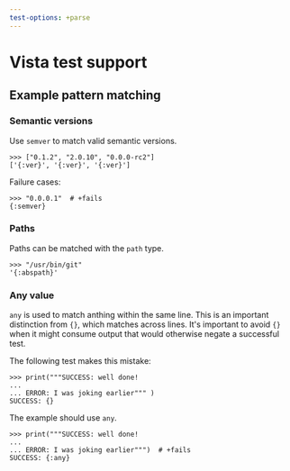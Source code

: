 ```yaml
---
test-options: +parse
---
```


# Vista test support

## Example pattern matching

### Semantic versions

Use `semver` to match valid semantic versions.

    >>> ["0.1.2", "2.0.10", "0.0.0-rc2"]
    ['{:ver}', '{:ver}', '{:ver}']

Failure cases:

    >>> "0.0.0.1"  # +fails
    {:semver}

### Paths

Paths can be matched with the `path` type.

    >>> "/usr/bin/git"
    '{:abspath}'

### Any value

`any` is used to match anthing within the same line. This is an
important distinction from `{}`, which matches across lines. It's
important to avoid `{}` when it might consume output that would
otherwise negate a successful test.

The following test makes this mistake:

    >>> print("""SUCCESS: well done!
    ...
    ... ERROR: I was joking earlier""" )
    SUCCESS: {}

The example should use `any`.

    >>> print("""SUCCESS: well done!
    ...
    ... ERROR: I was joking earlier""")  # +fails
    SUCCESS: {:any}

